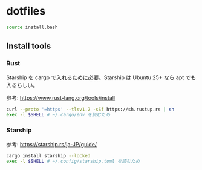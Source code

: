 # dotfiles

```bash
source install.bash
```

## Install tools

### Rust

Starship を cargo で入れるために必要。Starship は Ubuntu 25+ なら apt でも入るらしい。

参考: https://www.rust-lang.org/tools/install

```bash
curl --proto '=https' --tlsv1.2 -sSf https://sh.rustup.rs | sh
exec -l $SHELL # ~/.cargo/env を読むため
```

### Starship

参考: https://starship.rs/ja-JP/guide/


```bash
cargo install starship --locked
exec -l $SHELL # ~/.config/starship.toml を読むため
```
